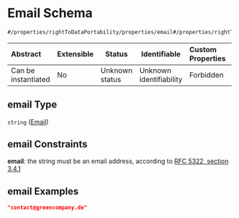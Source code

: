 # Email Schema

```txt
#/properties/rightToDataPortability/properties/email#/properties/rightToDataPortability/properties/email
```




| Abstract            | Extensible | Status         | Identifiable            | Custom Properties | Additional Properties | Access Restrictions | Defined In                                                           |
| :------------------ | ---------- | -------------- | ----------------------- | :---------------- | --------------------- | ------------------- | -------------------------------------------------------------------- |
| Can be instantiated | No         | Unknown status | Unknown identifiability | Forbidden         | Allowed               | none                | [tilt-schema.json\*](../out/tilt-schema.json "open original schema") |

## email Type

`string` ([Email](tilt-schema-properties-righttodataportability-properties-email.md))

## email Constraints

**email**: the string must be an email address, according to [RFC 5322, section 3.4.1](https://tools.ietf.org/html/rfc5322 "check the specification")

## email Examples

```json
"contact@greencompany.de"
```
